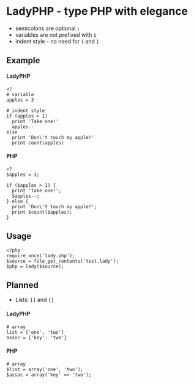 # LadyPHP - type PHP with elegance

- semicolons are optional `;`
- variables are not prefixed with `$`
- indent style - no need for `{` and `}`

## Example

#### LadyPHP

    <?
    # variable
    apples = 3

    # indent style
    if (apples > 1)
      print 'Take one!'
      apples--
    else
      print 'Don\'t touch my apple!'
      print count(apples)

#### PHP

    <?
    $apples = 3;

    if ($apples > 1) {
      print 'Take one!';
      $apples--;
    } else {
      print 'Don\'t touch my apple!';
      print $count($apples);
    } 

## Usage

    <?php
    require_once('lady.php');
    $source = file_get_contents('test.lady');
    $php = lady($source);

## Planned

- Lists: `[]` and `{}` 

#### LadyPHP

    # array
    list = ['one', 'two']
    assoc = {'key': 'two'}

#### PHP

    # array
    $list = array('one', 'two');
    $assoc = array('key' => 'two');

